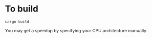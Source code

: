 # To build

```
cargo build
```

You may get a speedup by specifying your CPU architecture manually.
